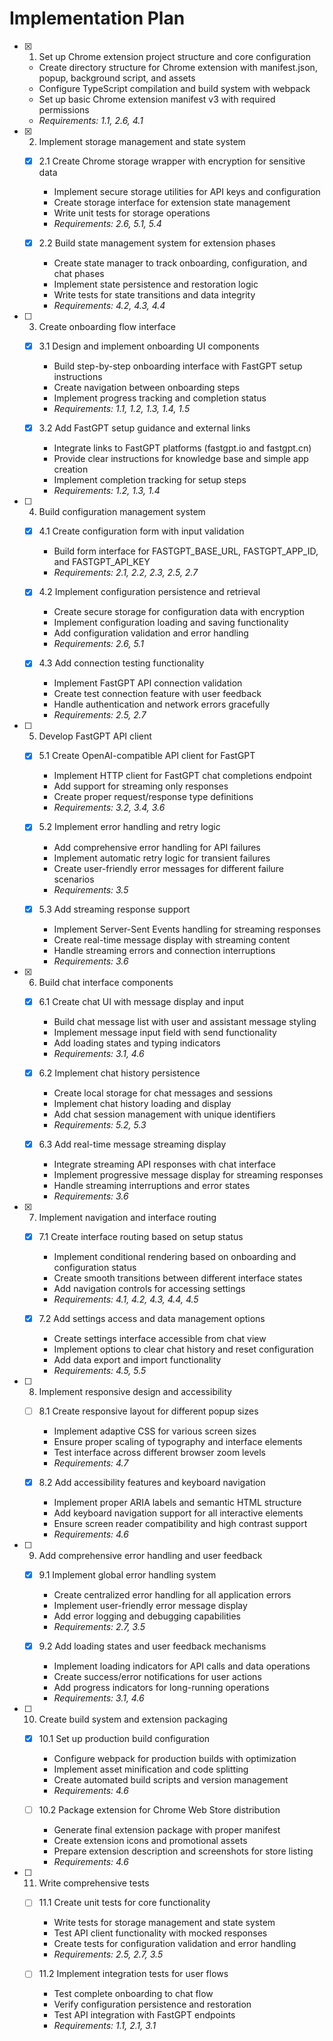 # Implementation Plan

- [x] 1. Set up Chrome extension project structure and core configuration

  - Create directory structure for Chrome extension with manifest.json, popup, background script, and assets
  - Configure TypeScript compilation and build system with webpack
  - Set up basic Chrome extension manifest v3 with required permissions
  - _Requirements: 1.1, 2.6, 4.1_

- [x] 2. Implement storage management and state system

  - [x] 2.1 Create Chrome storage wrapper with encryption for sensitive data

    - Implement secure storage utilities for API keys and configuration
    - Create storage interface for extension state management
    - Write unit tests for storage operations
    - _Requirements: 2.6, 5.1, 5.4_

  - [x] 2.2 Build state management system for extension phases
    - Create state manager to track onboarding, configuration, and chat phases
    - Implement state persistence and restoration logic
    - Write tests for state transitions and data integrity
    - _Requirements: 4.2, 4.3, 4.4_

- [ ] 3. Create onboarding flow interface

  - [x] 3.1 Design and implement onboarding UI components

    - Build step-by-step onboarding interface with FastGPT setup instructions
    - Create navigation between onboarding steps
    - Implement progress tracking and completion status
    - _Requirements: 1.1, 1.2, 1.3, 1.4, 1.5_

  - [x] 3.2 Add FastGPT setup guidance and external links
    - Integrate links to FastGPT platforms (fastgpt.io and fastgpt.cn)
    - Provide clear instructions for knowledge base and simple app creation
    - Implement completion tracking for setup steps
    - _Requirements: 1.2, 1.3, 1.4_

- [ ] 4. Build configuration management system

  - [x] 4.1 Create configuration form with input validation

    - Build form interface for FASTGPT_BASE_URL, FASTGPT_APP_ID, and FASTGPT_API_KEY
    - _Requirements: 2.1, 2.2, 2.3, 2.5, 2.7_

  - [x] 4.2 Implement configuration persistence and retrieval

    - Create secure storage for configuration data with encryption
    - Implement configuration loading and saving functionality
    - Add configuration validation and error handling
    - _Requirements: 2.6, 5.1_

  - [x] 4.3 Add connection testing functionality
    - Implement FastGPT API connection validation
    - Create test connection feature with user feedback
    - Handle authentication and network errors gracefully
    - _Requirements: 2.5, 2.7_

- [ ] 5. Develop FastGPT API client

  - [x] 5.1 Create OpenAI-compatible API client for FastGPT

    - Implement HTTP client for FastGPT chat completions endpoint
    - Add support for streaming only responses
    - Create proper request/response type definitions
    - _Requirements: 3.2, 3.4, 3.6_

  - [x] 5.2 Implement error handling and retry logic

    - Add comprehensive error handling for API failures
    - Implement automatic retry logic for transient failures
    - Create user-friendly error messages for different failure scenarios
    - _Requirements: 3.5_

  - [x] 5.3 Add streaming response support
    - Implement Server-Sent Events handling for streaming responses
    - Create real-time message display with streaming content
    - Handle streaming errors and connection interruptions
    - _Requirements: 3.6_

- [x] 6. Build chat interface components

  - [x] 6.1 Create chat UI with message display and input

    - Build chat message list with user and assistant message styling
    - Implement message input field with send functionality
    - Add loading states and typing indicators
    - _Requirements: 3.1, 4.6_

  - [x] 6.2 Implement chat history persistence

    - Create local storage for chat messages and sessions
    - Implement chat history loading and display
    - Add chat session management with unique identifiers
    - _Requirements: 5.2, 5.3_

  - [x] 6.3 Add real-time message streaming display
    - Integrate streaming API responses with chat interface
    - Implement progressive message display for streaming responses
    - Handle streaming interruptions and error states
    - _Requirements: 3.6_

- [x] 7. Implement navigation and interface routing

  - [x] 7.1 Create interface routing based on setup status

    - Implement conditional rendering based on onboarding and configuration status
    - Create smooth transitions between different interface states
    - Add navigation controls for accessing settings
    - _Requirements: 4.1, 4.2, 4.3, 4.4, 4.5_

  - [x] 7.2 Add settings access and data management options
    - Create settings interface accessible from chat view
    - Implement options to clear chat history and reset configuration
    - Add data export and import functionality
    - _Requirements: 4.5, 5.5_

- [ ] 8. Implement responsive design and accessibility

  - [ ] 8.1 Create responsive layout for different popup sizes

    - Implement adaptive CSS for various screen sizes
    - Ensure proper scaling of typography and interface elements
    - Test interface across different browser zoom levels
    - _Requirements: 4.7_

  - [x] 8.2 Add accessibility features and keyboard navigation
    - Implement proper ARIA labels and semantic HTML structure
    - Add keyboard navigation support for all interactive elements
    - Ensure screen reader compatibility and high contrast support
    - _Requirements: 4.6_

- [ ] 9. Add comprehensive error handling and user feedback

  - [x] 9.1 Implement global error handling system

    - Create centralized error handling for all application errors
    - Implement user-friendly error message display
    - Add error logging and debugging capabilities
    - _Requirements: 2.7, 3.5_

  - [x] 9.2 Add loading states and user feedback mechanisms
    - Implement loading indicators for API calls and data operations
    - Create success/error notifications for user actions
    - Add progress indicators for long-running operations
    - _Requirements: 3.1, 4.6_

- [ ] 10. Create build system and extension packaging

  - [x] 10.1 Set up production build configuration

    - Configure webpack for production builds with optimization
    - Implement asset minification and code splitting
    - Create automated build scripts and version management
    - _Requirements: 4.6_

  - [ ] 10.2 Package extension for Chrome Web Store distribution
    - Generate final extension package with proper manifest
    - Create extension icons and promotional assets
    - Prepare extension description and screenshots for store listing
    - _Requirements: 4.6_

- [ ] 11. Write comprehensive tests

  - [ ] 11.1 Create unit tests for core functionality

    - Write tests for storage management and state system
    - Test API client functionality with mocked responses
    - Create tests for configuration validation and error handling
    - _Requirements: 2.5, 2.7, 3.5_

  - [ ] 11.2 Implement integration tests for user flows
    - Test complete onboarding to chat flow
    - Verify configuration persistence and restoration
    - Test API integration with FastGPT endpoints
    - _Requirements: 1.1, 2.1, 3.1_
